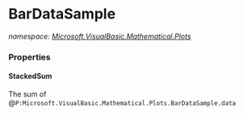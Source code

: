 ﻿# BarDataSample
_namespace: [Microsoft.VisualBasic.Mathematical.Plots](./index.md)_






### Properties

#### StackedSum
The sum of @``P:Microsoft.VisualBasic.Mathematical.Plots.BarDataSample.data``
